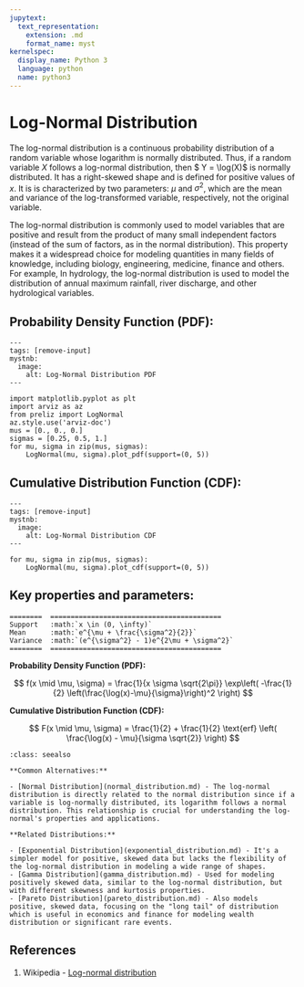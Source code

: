 ```yaml
---
jupytext:
  text_representation:
    extension: .md
    format_name: myst
kernelspec:
  display_name: Python 3
  language: python
  name: python3
---
```

# Log-Normal Distribution

The log-normal distribution is a continuous probability distribution of a random variable whose logarithm is normally distributed. Thus, if a random variable $X$ follows a log-normal distribution, then $ Y = \log(X)$ is normally distributed. It has a right-skewed shape and is defined for positive values of $x$. It is is characterized by two parameters: $\mu$ and $\sigma^2$, which are the mean and variance of the log-transformed variable, respectively, not the original variable.

The log-normal distribution is commonly used to model variables that are positive and result from the product of many small independent factors (instead of the sum of factors, as in the normal distribution). This property makes it a widespread choice for modeling quantities in many fields of knowledge, including biology, engineering, medicine, finance and others. For example, In hydrology, the log-normal distribution is used to model the distribution of annual maximum rainfall, river discharge, and other hydrological variables.

## Probability Density Function (PDF):

```{code-cell}
---
tags: [remove-input]
mystnb:
  image:
    alt: Log-Normal Distribution PDF
---

import matplotlib.pyplot as plt
import arviz as az
from preliz import LogNormal
az.style.use('arviz-doc')
mus = [0., 0., 0.]
sigmas = [0.25, 0.5, 1.]
for mu, sigma in zip(mus, sigmas):
    LogNormal(mu, sigma).plot_pdf(support=(0, 5))
```

## Cumulative Distribution Function (CDF):

```{code-cell}
---
tags: [remove-input]
mystnb:
  image:
    alt: Log-Normal Distribution CDF
---

for mu, sigma in zip(mus, sigmas):
    LogNormal(mu, sigma).plot_cdf(support=(0, 5))
```

## Key properties and parameters:

```{eval-rst}
========  ==========================================
Support   :math:`x \in (0, \infty)`
Mean      :math:`e^{\mu + \frac{\sigma^2}{2}}`
Variance  :math:`(e^{\sigma^2} - 1)e^{2\mu + \sigma^2}`
========  ==========================================
```

**Probability Density Function (PDF):**

$$
f(x \mid \mu, \sigma) =
\frac{1}{x \sigma \sqrt{2\pi}}
\exp\left( -\frac{1}{2} \left(\frac{\log(x)-\mu}{\sigma}\right)^2 \right)
$$

**Cumulative Distribution Function (CDF):**

$$
F(x \mid \mu, \sigma) = \frac{1}{2} + \frac{1}{2} \text{erf} \left( \frac{\log(x) - \mu}{\sigma \sqrt{2}} \right)
$$


```{seealso}
:class: seealso

**Common Alternatives:**

- [Normal Distribution](normal_distribution.md) - The log-normal distribution is directly related to the normal distribution since if a variable is log-normally distributed, its logarithm follows a normal distribution. This relationship is crucial for understanding the log-normal's properties and applications.

**Related Distributions:**

- [Exponential Distribution](exponential_distribution.md) - It's a simpler model for positive, skewed data but lacks the flexibility of the log-normal distribution in modeling a wide range of shapes.
- [Gamma Distribution](gamma_distribution.md) - Used for modeling positively skewed data, similar to the log-normal distribution, but with different skewness and kurtosis properties.
- [Pareto Distribution](pareto_distribution.md) - Also models positive, skewed data, focusing on the "long tail" of distribution which is useful in economics and finance for modeling wealth distribution or significant rare events.
```

## References

1. Wikipedia - [Log-normal distribution](https://en.wikipedia.org/wiki/Log-normal_distribution)




